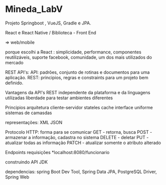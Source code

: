 # Mineda_LabV
Projeto Springboot , VueJS, Gradle e JPA.

React e React Native / Biblioteca - Front End

=> web/mobile

porque escolhi a React : simplicidade, performance, componentes reutilizáveis, suporte facebook, comunidade, um dos mais utilizados do mercado

REST API's: 
API: padrões, conjunto de rotinas e documentos para uma aplicação.
REST: principios, regras e constraints para um projeto bem definido.

Vantagens da API's REST
independente da plataforma e da linguagens utilizadas
liberdade para testar ambientes diferentes

Principios
arquitetura cliente-servidor
stateles
cache
interface uniforme
sistemas de camasdas

representações:
XML
JSON

Protocolo HTTP: forma para se comunicar
GET - retorna, busca
POST - armazenar a informação, cadastra no sistema
DELETE - deletar
PUT - atualizar todas as informação
PATCH - atualizar somente o atributo alterado

Endpoints 
requisições 
*localhost:8080/funcionario

construindo API
JDK


dependencias: spring Boot Dev Tool, Spring Data JPA, PostgreSQL Driver, Spring Web